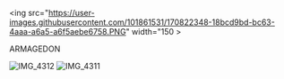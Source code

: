 <ing src="https://user-images.githubusercontent.com/101861531/170822348-18bcd9bd-bc63-4aaa-a6a5-a6f5aebe6758.PNG" width="150 >


ARMAGEDON

![IMG_4312](https://user-images.githubusercontent.com/101861531/170822348-18bcd9bd-bc63-4aaa-a6a5-a6f5aebe6758.PNG)
![IMG_4311](https://user-images.githubusercontent.com/101861531/170822353-0f96f15b-0a7e-4948-a4fb-57483c867aac.PNG)
